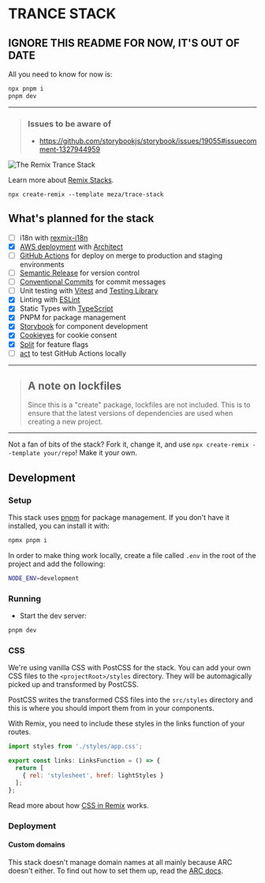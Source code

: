 # TRANCE STACK

## IGNORE THIS README FOR NOW, IT'S OUT OF DATE

All you need to know for now is:
```sh
npx pnpm i
pnpm dev
```

---

> ### Issues to be aware of
>
> - https://github.com/storybookjs/storybook/issues/19055#issuecomment-1327944959

![The Remix Trance Stack](https://armadamusic.imgix.net/news/Trance-Music.jpg?auto=format&crop=focalpoint&fit=cover&w=1200)

Learn more about [Remix Stacks](https://remix.run/stacks).

```
npx create-remix --template meza/trace-stack
```

## What's planned for the stack

- [ ] i18n with [rexmix-i18n](https://github.com/sergiodxa/remix-i18next)
- [x] [AWS deployment](https://aws.com) with [Architect](https://arc.codes/)
- [ ] [GitHub Actions](https://github.com/features/actions) for deploy on merge to production and staging environments
- [ ] [Semantic Release](https://github.com/semantic-release/semantic-release) for version control
- [ ] [Conventional Commits](https://www.conventionalcommits.org/en/v1.0.0/) for commit messages
- [ ] Unit testing with [Vitest](https://vitest.dev) and [Testing Library](https://testing-library.com)
- [x] Linting with [ESLint](https://eslint.org)
- [x] Static Types with [TypeScript](https://typescriptlang.org)
- [x] PNPM for package management
- [x] [Storybook](https://storybook.js.org) for component development
- [x] [Cookieyes](cookieyes.com) for cookie consent
- [x] [Split](https://split.io) for feature flags
- [ ] [act](https://github.com/nektos/act) to test GitHub Actions locally

---

> ## A note on lockfiles
>
> Since this is a "create" package, lockfiles are not included. This is to ensure that the latest versions of
> dependencies are used when creating a new project.

---

Not a fan of bits of the stack? Fork it, change it, and use `npx create-remix --template your/repo`! Make it your own.

## Development

### Setup

This stack uses [pnpm](https://pnpm.io/) for package management. If you don't have it installed, you can install it
with:

```sh
npmx pnpm i
```

In order to make thing work locally, create a file called `.env` in the root of the project and add the following:

```sh
NODE_ENV=development
```

### Running

- Start the dev server:

```sh
pnpm dev
```

### CSS

We're using vanilla CSS with PostCSS for the stack.
You can add your own CSS files to the `<projectRoot>/styles` directory.
They will be automagically picked up and transformed by PostCSS.

PostCSS writes the transformed CSS files into the `src/styles` directory and this is where you should import them
from in your components.

With Remix, you need to include these styles in the links function of your routes.

```js
import styles from './styles/app.css';

export const links: LinksFunction = () => {
  return [
    { rel: 'stylesheet', href: lightStyles }
  ];
};
```

Read more about how [CSS in Remix](https://remix.run/docs/en/v1/guides/styling#postcsss) works.


### Deployment

#### Custom domains

This stack doesn't manage domain names at all mainly because ARC doesn't either. To find out how to set them up,
read the [ARC docs](https://arc.codes/docs/en/guides/domains/registrars/route53-and-cloudfront).
